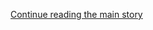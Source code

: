 <div id="app">

<div class="css-1ichrj1 e12j3pa50">

<div class="css-1lzk3av e12j3pa51">

<div class="css-142l3g4">

[Continue reading the main
story](#after-dfp-ad-top)

<div class="ad dfp-ad-top-wrapper" style="text-align:center;height:100%;display:block">

<div id="dfp-ad-top" class="place-ad" data-position="top" data-size-key="top">

</div>

</div>

<div id="after-dfp-ad-top">

</div>

</div>

</div>

</div>

<div>

<div class="NYTAppHideMasthead css-1r6wvpq e1suatyy0">

<div class="section css-ui9rw0 e1suatyy2">

<div class="css-11hrj97 er09x8g0">

<div class="css-6n7j50">

</div>

<span class="css-1dv1kvn">Sections</span>

<div class="css-10488qs">

<span class="css-1dv1kvn">SEARCH</span>

</div>

[Skip to content](#site-content)[Skip to site
index](#site-index)

</div>

<div class="css-8xdxq2 e1huz5gh0">

</div>

<div class="css-8pe5zk">

  - [English](/)
  - [Español](https://www.nytimes.com/es/)
  - [中文](https://cn.nytimes.com)

</div>

</div>

<div id="masthead-bar-one" class="section hasLinks css-165o1d9 e1csuq9d3">

<div class="css-bpgv3s e1csuq9d0">

</div>

<div class="css-1uqjmks e1csuq9d1">

</div>

<div class="css-9e9ivx">

[](https://myaccount.nytimes.com/auth/login?response_type=cookie&client_id=vi)

</div>

<div class="css-bfvq22 e1csuq9d2">

[Today’s
Paper](https://www.nytimes.com/section/todayspaper)

</div>

</div>

<div class="css-stscvm">

<div class="css-158f1cv" data-testid="masthead-desktop-logo">

</div>

</div>

<div class="css-wu78io">

</div>

<div class="css-1y7qxpi" data-aria-hidden="true" style="visibility:hidden">

<div class="css-1llhclm">

  - 
  - 
  - [World](https://www.nytimes.com/section/world)

  - [U.S.](https://www.nytimes.com/section/us)

  - [Politics](https://www.nytimes.com/section/politics)

  - [N.Y.](https://www.nytimes.com/section/nyregion)

  - [Business](https://www.nytimes.com/section/business)

  - [Opinion](https://www.nytimes.com/section/opinion)

  - [Tech](https://www.nytimes.com/section/technology)

  - [Science](https://www.nytimes.com/section/science)

  - [Health](https://www.nytimes.com/section/health)

  - [Sports](https://www.nytimes.com/section/sports)

  - [Arts](https://www.nytimes.com/section/arts)

  - [Books](https://www.nytimes.com/section/books)

  - [Style](https://www.nytimes.com/section/style)

  - [Food](https://www.nytimes.com/section/food)

  - [Travel](https://www.nytimes.com/section/travel)

  - [Magazine](https://www.nytimes.com/section/magazine)

  - [T Magazine](https://www.nytimes.com/section/t-magazine)

  - [Real Estate](https://www.nytimes.com/section/realestate)

  - [Video](https://www.nytimes.com/video)

</div>

</div>

<div class="css-1d8a290" data-testid="masthead-mini-nav">

  - [World](https://www.nytimes.com/section/world)
  - [U.S.](https://www.nytimes.com/section/us)
  - [Politics](https://www.nytimes.com/section/politics)
  - [N.Y.](https://www.nytimes.com/section/nyregion)
  - [Business](https://www.nytimes.com/section/business)
  - [Opinion](https://www.nytimes.com/section/opinion)
  - [Tech](https://www.nytimes.com/section/technology)
  - [Science](https://www.nytimes.com/section/science)
  - [Health](https://www.nytimes.com/section/health)
  - [Sports](https://www.nytimes.com/section/sports)
  - [Arts](https://www.nytimes.com/section/arts)
  - [Books](https://www.nytimes.com/section/books)
  - [Style](https://www.nytimes.com/section/style)
  - [Food](https://www.nytimes.com/section/food)
  - [Travel](https://www.nytimes.com/section/travel)
  - [Magazine](https://www.nytimes.com/section/magazine)
  - [T Magazine](https://www.nytimes.com/section/t-magazine)
  - [Real
Estate](https://www.nytimes.com/section/realestate)
  - [Video](https://www.nytimes.com/video)

</div>

</div>

</div>

<div data-aria-hidden="false">

<div id="site-content" data-role="main">

<div class="css-189d5rw e6b6cmu0">

<div class="css-1yuan6h">

<div class="css-xc44bh">

<div class="section css-o3tihn eq74mwp0" data-block-tracking-id="Briefings" data-testid="block-Briefings">

<div class="css-avqkzc">

<div class="css-1sm6zs8">

<div class="css-1om4z5c">

<div class="css-ydsmmq">

<div class="css-1ee8y2t assetWrapper">

<div class="css-geek62">

<div class="css-1d537rb e18972d70" media="[object Object]">

[](/2020/08/17/podcasts/the-daily/trump-coronavirus-vaccine-covid.html)

<div class="css-1g8bx4t">

![](https://static01.nyt.com/images/2017/01/29/podcasts/the-daily-album-art/the-daily-album-art-square320-v4.png)

</div>

</div>

[](/2020/08/17/podcasts/the-daily/trump-coronavirus-vaccine-covid.html)

<div class="css-8oysku e18972d71" type="1">

<div class="css-1iexn6j e1voiwgp1">

## Listen to ‘The Daily’

</div>

</div>

<div class="css-8oysku e18972d71">

Inside Operation Warp
Speed.

</div>

</div>

</div>

</div>

<div class="css-ydsmmq">

<div class="css-1ee8y2t assetWrapper">

<div class="css-geek62">

<div class="css-1d537rb e18972d70" media="[object Object]">

[](/2020/08/13/podcasts/nice-white-parents-school.html)

<div class="css-1g8bx4t">

![](https://static01.nyt.com/images/2020/07/21/podcasts/nice-white-parents-album-art/nice-white-parents-album-art-square320.jpg)

</div>

</div>

[](/2020/08/13/podcasts/nice-white-parents-school.html)

<div class="css-8oysku e18972d71" type="1">

<div class="css-1iexn6j e1voiwgp1">

## Listen to ‘Nice White Parents’

</div>

</div>

<div class="css-8oysku e18972d71">

Is it possible to limit the power of white
parents?

</div>

</div>

</div>

</div>

<div class="css-ydsmmq">

<div class="css-1ee8y2t assetWrapper">

<div class="css-geek62">

<div class="css-1d537rb e18972d70" media="[object Object]">

[](https://www.nytimes.com/newsletters/coronavirus-schools-briefing)

<div class="css-1g8bx4t">

![](https://static01.nyt.com/images/2020/08/12/multimedia/coronavirusschoolsbriefing-nl-icon/coronavirusschoolsbriefing-nl-icon-square640-v2.png?quality=75&auto=webp&disable=upscale&width=350)

</div>

</div>

[](https://www.nytimes.com/newsletters/coronavirus-schools-briefing)

<div class="css-8oysku e18972d71" type="1">

<div class="css-1iexn6j e1voiwgp1">

## Coronavirus Schools Briefing

</div>

</div>

<div class="css-8oysku e18972d71">

How is the pandemic reshaping education? Get the latest news.

</div>

</div>

</div>

</div>

</div>

<div class="css-1y8l3jc">

<div class="css-7utnqv">

<div class="css-rlo25n e1ll57lj2">

</div>

</div>

<div class="css-1hesgbm">

</div>

</div>

</div>

</div>

</div>

</div>

<div>

<div class="section css-d2znx6" data-block-tracking-id="Spotlight">

<div class="css-1z104mk">

<div class="section css-1akkl0w" data-template-name="FullSpanMedia">

<div class="css-1dybjdb e1whdksc2">

<div class="css-1tfqggw">

<div class="css-k008qs">

<div class="css-nlmav5 e1whdksc0" span="1">

<div class="css-1rvhhh9 e1whdksc1">

<div class="css-1dybjdb e1whdksc2">

<div>

<div class="story-wrapper">

<div class="css-1tfqggw">

<div class="css-k008qs">

<div class="css-nlmav5 e1whdksc0" span="1">

<div class="css-1rvhhh9 e1whdksc1">

<div>

<div class="section css-hdqqnp">

<div>

[](https://www.nytimes.com/live/2020/08/17/us/dnc-convention)

<div class="dnc-container">

<div class="description">

<span class="button">Tonight at 9 PM EST</span> Watch the Democratic
National Convention and follow our live
analysis.

</div>

</div>

</div>

</div>

</div>

</div>

</div>

</div>

</div>

</div>

</div>

</div>

</div>

</div>

</div>

</div>

</div>

</div>

<div class="section css-1akkl0w" data-template-name="Cols3StoryMediaStory">

<div class="css-1dybjdb e1whdksc2">

<div class="css-1tfqggw">

<div class="css-k008qs">

<div class="css-1o0io7w e1whdksc0" span="5">

<div class="css-1rvhhh9 e1whdksc1">

<div class="css-1dybjdb e1whdksc2">

<div>

<div class="story-wrapper">

<div class="css-1tfqggw">

<div class="css-k008qs">

<div class="css-nlmav5 e1whdksc0" span="1">

<div class="css-1rvhhh9 e1whdksc1">

[](https://www.nytimes.com/live/2020/08/17/us/dnc-convention)

### Democratic Convention Begins Tonight; Ex-Official Under Trump Backs Biden

[](https://www.nytimes.com/live/2020/08/17/us/dnc-convention)

  - Bernie Sanders and Michelle Obama are speaking tonight at the
    first-ever online Democratic convention.
  - A former Homeland Security official for President Trump endorsed Joe
    Biden, saying the president was “actively doing damage to our
    security.”
  - President Trump confirmed that he would deliver his nomination
    acceptance speech next week at the White House. Here’s the latest.

<div class="css-1yyp2fg">

Live

</div>

</div>

</div>

</div>

</div>

</div>

</div>

</div>

</div>

</div>

<div class="css-1weuxfd e1whdksc0" span="10">

<div class="css-p7eiul e1whdksc1">

<div class="css-1dybjdb e1whdksc2">

<div>

<div class="story-wrapper">

<div class="css-1tfqggw">

<div class="css-k008qs">

<div class="css-nlmav5 e1whdksc0" span="1">

<div class="css-1rvhhh9 e1whdksc1">

<div>

<div class="section css-hdqqnp">

<div>

<div id="g-hp-tabs" class="g-hp-tabs">

<div class="g-hp-tabs-inner">

<div class="g-hp-tab g-active" data-tab="photos" data-media="">

<div class="g-media-wrap" data-type="">

[](https://www.nytimes.com/article/dnc-schedule.html)

<div id="dnc">

<div class="g-tab-fader">

<div class="g-tab-fader-inner">

<div class="tab-kicker">

Tonight’s Speakers

</div>

<div class="g-photo-wrap-dnc g-photo-active-dnc">

<div class="g-timestamp">

Michelle
Obama

</div>

<div class="desktop">

![](https://static01.nyt.com/images/2020/09/15/reader-center/15hp-dnc-fader-obama/15hp-dnc-fader-obama-videoLarge.jpg)

</div>

<div class="mobile">

![](https://static01.nyt.com/images/2020/09/15/reader-center/15hp-dnc-fader-obama/15hp-dnc-fader-obama-square640.jpg)

</div>

<div class="g-caption">

<span class="g-credit"> Paul R. Giunta/Invision, via AP </span>

</div>

</div>

<div class="g-photo-wrap-dnc">

<div class="g-timestamp">

Bernie
Sanders

</div>

<div class="desktop">

![](https://static01.nyt.com/images/2020/08/17/reader-center/17hp-dnc-fader-bernie-sub/merlin_169875378_4715d639-acbd-47ae-a559-ba8303831aa4-videoLarge.jpg)

</div>

<div class="mobile">

![](https://static01.nyt.com/images/2020/08/17/reader-center/17hp-dnc-fader-bernie-sub/17hp-dnc-fader-bernie-sub-square640.jpg)

</div>

<div class="g-caption">

<span class="g-credit"> Erin Schaff/NYT </span>

</div>

</div>

<div class="g-photo-wrap-dnc">

<div class="g-timestamp">

Andrew
Cuomo

</div>

<div class="desktop">

![](https://static01.nyt.com/images/2020/08/17/homepage/17hp-dnc-fader-slide-9IIE/17hp-dnc-fader-slide-9IIE-videoLarge.jpg)

</div>

<div class="mobile">

![](https://static01.nyt.com/images/2020/08/17/homepage/17hp-dnc-fader-slide-9IIE/17hp-dnc-fader-slide-9IIE-square640.jpg)

</div>

<div class="g-caption">

<span class="g-credit"> Stefani Reynolds for The NYT </span>

</div>

</div>

<div class="g-photo-wrap-dnc">

<div class="g-timestamp">

Amy
Klobuchar

</div>

<div class="desktop">

![](https://static01.nyt.com/images/2020/08/17/homepage/17hp-dnc-fader-slide-0GHZ/17hp-dnc-fader-slide-0GHZ-videoLarge.jpg)

</div>

<div class="mobile">

![](https://static01.nyt.com/images/2020/08/17/homepage/17hp-dnc-fader-slide-0GHZ/17hp-dnc-fader-slide-0GHZ-square640.jpg)

</div>

<div class="g-caption">

<span class="g-credit"> Travis Dove for The NYT </span>

</div>

</div>

<div class="g-photo-wrap-dnc">

<div class="g-timestamp">

Eva Longoria
(M.C.)

</div>

<div class="desktop">

![](https://static01.nyt.com/images/2020/08/17/homepage/17hp-dnc-fader-slide-5OA8/17hp-dnc-fader-slide-5OA8-videoLarge.jpg)

</div>

<div class="mobile">

![](https://static01.nyt.com/images/2020/08/17/homepage/17hp-dnc-fader-slide-5OA8/17hp-dnc-fader-slide-5OA8-square640.jpg)

</div>

<div class="g-caption">

<span class="g-credit"> Suzi Pratt/Getty for Refinery29
</span>

</div>

</div>

</div>

</div>

</div>

</div>

</div>

</div>

</div>

</div>

</div>

</div>

</div>

</div>

</div>

</div>

</div>

</div>

</div>

</div>

</div>

<div class="css-1o0io7w e1whdksc0" span="5">

<div class="css-1rvhhh9 e1whdksc1">

<div class="css-1dybjdb e1whdksc2">

<div>

<div class="story-wrapper">

<div class="css-1tfqggw">

<div class="css-k008qs">

<div class="css-nlmav5 e1whdksc0" span="1">

<div class="css-1rvhhh9 e1whdksc1">

[](https://www.nytimes.com/2020/08/17/us/politics/john-kasich-biden.html)

### John Kasich, a ‘Deeply Worried’ Republican, Steps Up for Biden

[](https://www.nytimes.com/2020/08/17/us/politics/john-kasich-biden.html)

Mr. Kasich, a lifelong Republican and former rival of President Trump’s,
will speak at the Democratic convention — and vote for Joe
Biden.

</div>

</div>

</div>

</div>

</div>

</div>

<div>

<div class="story-wrapper">

<div class="css-1tfqggw">

<div class="css-k008qs">

<div class="css-nlmav5 e1whdksc0" span="1">

<div class="css-1rvhhh9 e1whdksc1">

[](https://www.nytimes.com/article/republicans-voting-for-biden-not-trump.html)

### A number of prominent Republicans have said they will not be backing the president’s re-election. Here’s where they stand.

</div>

</div>

</div>

</div>

</div>

</div>

</div>

</div>

</div>

</div>

</div>

</div>

</div>

<div class="section css-1akkl0w" data-template-name="Cols3StoryStoryStory">

<div class="css-1dybjdb e1whdksc2">

<div class="css-1tfqggw">

<div class="css-k008qs">

<div class="css-tfaay7 e1whdksc0" span="7">

<div class="css-1rvhhh9 e1whdksc1">

<div class="css-1dybjdb e1whdksc2">

<div>

<div class="story-wrapper">

<div class="css-1tfqggw">

<div class="css-k008qs">

<div class="css-nlmav5 e1whdksc0" span="1">

<div class="css-1rvhhh9 e1whdksc1">

[](https://www.nytimes.com/2020/08/17/upshot/polls-2020-election-convention.html)

### Biden Heads Into Convention With Diminished but Still Sizable Lead

[](https://www.nytimes.com/2020/08/17/upshot/polls-2020-election-convention.html)

Recent polls show him with an edge of eight to nine percentage points
among likely
voters.

</div>

</div>

</div>

</div>

</div>

</div>

</div>

</div>

</div>

<div class="css-tfaay7 e1whdksc0" span="7">

<div class="css-1rvhhh9 e1whdksc1">

<div class="css-1dybjdb e1whdksc2">

<div>

<div class="story-wrapper">

<div class="css-1tfqggw">

<div class="css-k008qs">

<div class="css-nlmav5 e1whdksc0" span="1">

<div class="css-1rvhhh9 e1whdksc1">

[](https://www.nytimes.com/2020/08/17/us/politics/gretchen-whitmer-interview.html)

### Gretchen Whitmer on What It Was Like Inside the Biden V.P. Search

[](https://www.nytimes.com/2020/08/17/us/politics/gretchen-whitmer-interview.html)

Ms. Whitmer, the governor of Michigan and a contender on Joe Biden’s
short list, spoke with The Times ahead of her speech at the Democratic
convention.

</div>

</div>

</div>

</div>

</div>

</div>

</div>

</div>

</div>

<div class="css-97jus7 e1whdksc0" span="6">

<div class="css-1rvhhh9 e1whdksc1">

<div class="css-1dybjdb e1whdksc2">

<div>

<div class="story-wrapper">

<div class="css-1tfqggw">

<div class="css-k008qs">

<div class="css-nlmav5 e1whdksc0" span="1">

<div class="css-1rvhhh9 e1whdksc1">

[](https://www.nytimes.com/live/2020/08/17/us/dnc-convention?action=click&module=Spotlight&pgtype=Homepage#michelle-obama-a-confident-performer-and-reticent-partisan-will-anchor-mondays-program)

### Michelle Obama, a confident speaker and reticent partisan, will anchor Monday’s program.

</div>

</div>

</div>

</div>

</div>

</div>

</div>

</div>

</div>

</div>

</div>

</div>

</div>

</div>

</div>

</div>

</div>

<div class="css-698um9">

<div class="css-1tk5puc">

<div class="css-jbmajz">

<div class="css-11i19ht">

<div class="section css-15zaaaz eq74mwp0" data-block-tracking-id="Top Stories" data-testid="block-TopStories">

<div class="css-1goe63e e1aa0s8g0">

<div>

<div class="css-1qiat4j eqveam63">

<div class="css-bs48m0 eqveam60">

<div class="css-1qj0wac eqveam61">

<div class="css-1aew2eb eqveam62">

<div class="css-1ee8y2t assetWrapper">

<div class="css-6p6lnl">

[](/2020/08/17/world/coronavirus-covid.html)

<div class="css-debyuq e1voiwgp1">

## <span>U.N.C. Changes Plans and Will Teach Undergrads Remotely</span>

</div>

The university at Chapel Hill announced its plans after new cases
emerged. The postmaster general agreed to testify before a House panel.
Here’s the
latest.

<div class="css-1slnf6i">

<div class="css-na047m">

<span class="css-eiiu5n e2clvhq0"><span class="newsStatus">live</span></span>

</div>

</div>

</div>

</div>

</div>

</div>

</div>

<div class="css-778gjy eqveam60">

<div class="css-1qj0wac eqveam61">

<div class="css-1aew2eb eqveam62">

<div class="css-1ee8y2t assetWrapper">

<div class="css-6p6lnl">

[](/2020/08/17/us/k-12-schools-reopening.html)

<div class="css-debyuq e1voiwgp1">

## Catch Up on the Latest With Schools

</div>

Sign up for our new newsletter on the seismic changes to education that
are taking place during the pandemic.

<div>

<div class="css-na047m">

</div>

</div>

</div>

</div>

</div>

</div>

</div>

<div class="css-778gjy eqveam60">

<div class="css-1qj0wac eqveam61">

<div class="css-1aew2eb eqveam62">

<div class="css-1ee8y2t assetWrapper">

<div class="css-6p6lnl">

[](/2020/08/17/world/coronavirus-television-schools.html)

<div class="css-debyuq e1voiwgp1">

## Struggling Under Lockdown, Schools Worldwide Relearn the Value of TV

</div>

Poor regions where internet access is scarce are turning to an older
technology that could also help wealthy countries that have focused on
online
classes.

<div>

<div class="css-na047m">

</div>

</div>

</div>

</div>

</div>

</div>

</div>

</div>

</div>

</div>

<div class="css-1nuzdmm e1aa0s8g0">

<div class="css-1qiat4j eqveam63">

<div class="css-1yoguk1 eqveam60">

<div class="css-1qj0wac eqveam61">

<div class="css-1aew2eb eqveam62">

<div class="css-1ee8y2t assetWrapper">

<div class="css-6p6lnl">

[](/2020/08/17/health/coronavirus-herd-immunity.html)

<div class="css-debyuq e1voiwgp1">

## <span>What if ‘Herd Immunity’ Is Closer Than Scientists Thought?</span>

</div>

Researchers are trying to figure out how many people in a community must
be immune before the coronavirus fades.

<div>

<div class="css-na047m">

</div>

</div>

</div>

</div>

<div class="css-1ee8y2t assetWrapper">

<div class="css-6p6lnl">

[](/2020/08/17/technology/coronavirus-disinformation-doctors.html)

<div class="css-debyuq e1voiwgp1">

## Coronavirus Doctors Battle Another Scourge: Misinformation

</div>

Physicians say they regularly treat people more inclined to believe what
they read on Facebook than what a medical professional tells them.

<div>

<div class="css-na047m">

</div>

</div>

</div>

</div>

</div>

</div>

</div>

<div class="css-1mnngwr eqveam60">

<div class="css-1qj0wac eqveam61">

<div class="css-1ee8y2t assetWrapper">

<div>

<div class="css-1xaqcky">

[](/2020/08/17/upshot/pandemic-recession-cities-fiscal-shortfall.html)

<div class="css-1g8bx4t">

<div class="css-zjzyr8">

<div data-testid="lazyimage-container" style="height:480px">

</div>

</div>

<div class="css-e4gm3y">

</div>

</div>

</div>

<div class="css-1nl6p6m">

[](/2020/08/17/upshot/pandemic-recession-cities-fiscal-shortfall.html)

<div class="css-debyuq e1voiwgp1">

## The Recession Is About to Slam Cities. Not Just the Blue-State Ones.

</div>

Those with budgets that rely heavily on tourism, sales taxes or direct
state assistance will face particular
distress.

<div>

<div class="css-na047m">

</div>

</div>

</div>

</div>

</div>

</div>

</div>

</div>

</div>

<div class="css-1nuzdmm e1aa0s8g0">

<div class="css-1ee8y2t assetWrapper">

<div class="css-1g8bx4t">

<div>

</div>

</div>

</div>

</div>

<div class="css-1nuzdmm e1aa0s8g0">

<div class="css-1qiat4j eqveam63">

<div class="css-1yoguk1 eqveam60">

<div class="css-qvz0vj eqveam61">

<div class="css-1aew2eb eqveam62">

<div class="css-1ee8y2t assetWrapper">

<div class="css-6p6lnl">

[](/2020/08/17/us/politics/postal-service-voting.html)

<div class="css-debyuq e1voiwgp1">

## <span>Postal Crisis Has States Looking for Alternatives to Mail-In Ballots</span>

</div>

Democratic Party and state officials are looking for a Plan B: ballot
drop-boxes, curbside voting, and even expanded in-person polling
sites.

<div>

<div class="css-na047m">

</div>

</div>

</div>

</div>

</div>

</div>

</div>

<div class="css-pwtn0q eqveam60">

<div class="css-qvz0vj eqveam61">

[](/2020/08/17/us/politics/postal-service-voting.html)

<div class="css-1g8bx4t">

<div class="css-zjzyr8">

<div data-testid="lazyimage-container" style="height:177.77777777777777px">

</div>

</div>

</div>

</div>

</div>

<div class="css-nmg095 eqveam60">

<div class="css-1qj0wac eqveam61">

<div class="css-1aew2eb eqveam62">

<div data-aria-hidden="true">

[](/2020/08/17/us/politics/postal-service-voting.html)

<div class="css-1g8bx4t">

<div class="section css-1xdhyk6 e2u1rkt0" data-aria-hidden="true">

Mail-in ballot drop boxes were widely used for the first time in
Pennsylvania’s June primary. The Trump campaign is suing to block them
in November. <span class="credit">Mark Makela for The New York
Times</span>

</div>

</div>

</div>

<div class="css-1ee8y2t assetWrapper">

<div class="css-6p6lnl">

[](/article/Vote-by-mail.html)

<div class="css-debyuq e1voiwgp1">

## Here’s how mail-in voting works.

</div>

<div>

<div class="css-na047m">

</div>

</div>

</div>

</div>

</div>

</div>

</div>

</div>

</div>

<div class="css-1nuzdmm e1aa0s8g0">

<div class="css-1ee8y2t assetWrapper">

<div class="css-1qiat4j eqveam63">

<div class="css-1yoguk1 eqveam60">

<div class="css-1qj0wac eqveam61">

[](/2020/08/17/world/europe/belarus-lukashenko-protests.html)

<div class="css-debyuq e1voiwgp1">

## <span>No Longer Cowed, Belarus Has Message for Once-Mighty Dictator: ‘Go Away\!’</span>

</div>

</div>

</div>

<div class="css-zmmks0 eqveam60">

<div class="css-1qj0wac eqveam61">

[](/2020/08/17/world/europe/belarus-lukashenko-protests.html)

As his base starts to desert him after protests over a rigged election
were met with brutality, Aleksandr Lukashenko’s grip on power may be
slipping.

<div>

<div class="css-na047m">

</div>

</div>

</div>

</div>

</div>

</div>

</div>

<div class="css-1nuzdmm e1aa0s8g0">

<div class="css-1ee8y2t assetWrapper">

<div class="css-1g8bx4t">

<div>

</div>

</div>

</div>

</div>

<div class="css-1nuzdmm e1aa0s8g0">

<div class="css-1ee8y2t assetWrapper">

<div class="css-1qiat4j eqveam63">

<div class="css-96x60l eqveam60">

<div class="css-1qj0wac eqveam61">

[](/2020/08/16/style/does-rapid-covid-testing-work-weddings-parties.html)

<div class="css-debyuq e1voiwgp1">

<div class="css-hb0qj3">

The Great Read

</div>

## <span>Rapid Testing Is the New Velvet Rope</span>

</div>

Determined to proceed with events this summer, hosts are adding
screenings at the door. But such measures are hardly a guarantee of
safety, experts
warn.

<div>

<div class="css-na047m">

</div>

</div>

</div>

</div>

<div class="css-7douaa eqveam60">

<div class="css-1qj0wac eqveam61">

[](/2020/08/16/style/does-rapid-covid-testing-work-weddings-parties.html)

<div class="css-1g8bx4t">

<div class="css-zjzyr8">

<div data-testid="lazyimage-container" style="height:177.77777777777777px">

</div>

</div>

<div class="section css-1xdhyk6 e2u1rkt0" data-aria-hidden="true">

Amanda Seekamp, who is in charge of guest relations at the Surf Lodge in
Montauk, N.Y., gets a rapid test. <span class="credit">Joe Carrotta for
The New York
Times</span>

</div>

</div>

</div>

</div>

</div>

</div>

</div>

</div>

</div>

</div>

<div class="css-717c4s">

<div class="css-zbs5hn">

<div class="section css-1g8pbzc eq74mwp0" data-block-tracking-id="Opinion" data-testid="block-Opinion">

[](https://www.nytimes.com/section/opinion?pagetype=Homepage&action=click&module=Opinion)

### Opinion

<div class="css-anz6u5">

<div class="css-tub26b">

<div class="css-1ee8y2t assetWrapper">

<div class="css-6p6lnl">

[](/2020/08/17/opinion/joe-biden-conservative-2020.html)

<div class="css-dcl9ft">

<div class="css-zjzyr8">

<div data-testid="lazyimage-container" style="height:40px">

</div>

</div>

</div>

<div class="css-debyuq e1voiwgp1">

<div class="css-1xdt15l">

<div class="css-1dvlumo e18df3gd0">

Bret Stephens

</div>

</div>

## On Being a Biden Conservative

</div>

It’s about upholding your principles at the expense of your politics.

<div>

<div class="css-na047m">

</div>

</div>

</div>

</div>

</div>

<div class="css-tub26b">

<div class="css-1ee8y2t assetWrapper">

<div class="css-1qiat4j eqveam63">

<div class="css-7douaa eqveam60">

<div class="css-qvz0vj eqveam61">

[](/2020/08/17/opinion/bernie-sanders-joe-biden.html)

<div class="css-dcl9ft">

<div class="css-zjzyr8">

<div data-testid="lazyimage-container" style="height:40px">

</div>

</div>

</div>

<div class="css-debyuq e1voiwgp1">

<div class="css-1xdt15l">

<div class="css-1dvlumo e18df3gd0">

Elizabeth Bruenig

</div>

</div>

## I Asked Bernie Sanders if It Was All Over. ‘No,’ He Groaned.

</div>

The senator from Vermont explains why the left still has a fighting
chance.

<div>

<div class="css-na047m">

</div>

</div>

</div>

</div>

<div class="css-7douaa eqveam60">

<div class="css-1qj0wac eqveam61">

[](/2020/08/17/opinion/bernie-sanders-joe-biden.html)

<div class="css-1g8bx4t">

<div class="css-zjzyr8">

<div data-testid="lazyimage-container" style="height:145.33333333333334px">

</div>

</div>

</div>

</div>

</div>

</div>

</div>

</div>

</div>

<div class="css-dh19r0">

<div class="css-tub26b">

<div class="css-6p6lnl">

[](/2020/08/17/opinion/trump-us-mail.html)

<div class="css-dcl9ft">

<div class="css-zjzyr8">

<div data-testid="lazyimage-container" style="height:40px">

</div>

</div>

</div>

<div class="css-debyuq e1voiwgp1">

<div class="css-1xdt15l">

<div class="css-tnu8m6 e18df3gd0">

Paul Krugman

</div>

</div>

## Trump, the Mail and the Unbinding of America

</div>

</div>

</div>

<div class="css-tub26b">

<div class="css-6p6lnl">

[](/2020/08/17/opinion/coronavirus-cities-suburbs.html)

<div class="css-dcl9ft">

<div class="css-zjzyr8">

<div data-testid="lazyimage-container" style="height:40px">

</div>

</div>

</div>

<div class="css-debyuq e1voiwgp1">

<div class="css-1xdt15l">

<div class="css-tnu8m6 e18df3gd0">

Annalee Newitz

</div>

</div>

## Want to Flee the City for Suburbia? Think Again

</div>

</div>

</div>

<div class="css-tub26b">

<div class="css-6p6lnl">

[](/2020/08/17/opinion/trump-biden-harris-democratic-convention.html)

<div class="css-debyuq e1voiwgp1">

<div class="css-1xdt15l">

<div class="css-tnu8m6 e18df3gd0">

Gail Collins and Bret Stephens

</div>

</div>

## Welcome, Democrats, to Wherever It Is That We Are

</div>

</div>

</div>

<div class="css-tub26b">

<div class="css-6p6lnl">

[](/2020/08/17/opinion/covid-19-heart-disease.html)

<div class="css-debyuq e1voiwgp1">

<div class="css-1xdt15l">

<div class="css-tnu8m6 e18df3gd0">

Haider Warraich

</div>

</div>

## Covid-19 Is Creating a Wave of Heart Disease

</div>

</div>

</div>

<div class="css-tub26b">

<div class="css-6p6lnl">

[](/2020/08/17/opinion/letters/postal-service-election-democracy.html)

<div class="css-debyuq e1voiwgp1">

## The Postal Crisis: ‘Our Democracy Is at Risk’

</div>

</div>

</div>

<div class="css-tub26b">

<div class="css-6p6lnl">

[](/2020/08/15/opinion/joe-biden-2020-1988-what-it-takes.html)

<div class="css-dcl9ft">

<div class="css-zjzyr8">

<div data-testid="lazyimage-container" style="height:40px">

</div>

</div>

</div>

<div class="css-debyuq e1voiwgp1">

<div class="css-1xdt15l">

<div class="css-tnu8m6 e18df3gd0">

Jennifer Senior

</div>

</div>

## Meet Young Joe Biden, the ‘Wild Stallion’

</div>

</div>

</div>

<div class="css-tub26b">

<div class="css-6p6lnl">

[](/2020/08/16/opinion/us-coronavirus-testing.html)

<div class="css-debyuq e1voiwgp1">

<div class="css-1xdt15l">

<div class="css-tnu8m6 e18df3gd0">

The Editorial Board

</div>

</div>

## Should You Get That Coronavirus Test?

</div>

</div>

</div>

<div class="css-tub26b">

<div class="css-6p6lnl">

[](/2020/08/17/opinion/coronavirus-schools-teachers.html)

<div class="css-debyuq e1voiwgp1">

<div class="css-1xdt15l">

<div class="css-tnu8m6 e18df3gd0">

Kelly Treleaven

</div>

</div>

## Get Ready for a Teacher Shortage Like We’ve Never Seen Before

</div>

</div>

</div>

<div class="css-tub26b">

<div class="css-6p6lnl">

[](/2020/08/17/opinion/thailand-protests.html)

<div class="css-debyuq e1voiwgp1">

<div class="css-1xdt15l">

<div class="css-tnu8m6 e18df3gd0">

Tom Felix Joehnk and Matt
Wheeler

</div>

</div>

## ‘You Have Awakened a Sleeping Giant’

</div>

</div>

</div>

</div>

</div>

</div>

</div>

<div class="css-ie51lk">

<div class="section css-1m986x7 eq74mwp0" data-block-tracking-id="Editors Picks" data-testid="block-EditorsPicks">

### Editors’ Picks

<div class="css-y3bpqq">

<div class="css-17q3ou7">

<div class="css-4xmvjg">

<div class="css-1ee8y2t assetWrapper">

<div>

<div class="css-1xaqcky">

<div class="css-1g8bx4t">

<div>

</div>

<div class="css-e4gm3y">

</div>

</div>

</div>

<div class="css-1nl6p6m">

[](/2020/08/14/us/queer-lesbian-women-suffrage.html)

<div class="css-debyuq e1voiwgp1">

## <span>How Queer Women Powered the Suffrage Movement</span>

</div>

For many suffragists, scholars have found, the freedom to choose whom
and how they loved was tied deeply to the idea of voting
rights.

<div>

<div class="css-na047m">

</div>

</div>

</div>

</div>

</div>

</div>

</div>

<div class="css-1lqor8g">

<div class="css-1177x0a">

<div class="css-1ee8y2t assetWrapper">

<div class="css-1qiat4j eqveam63">

<div class="css-7douaa eqveam60">

<div class="css-1qj0wac eqveam61">

[](/2020/08/17/business/giant-bikes-coronavirus-shortage.html)

<div class="css-debyuq e1voiwgp1">

## Sorry, the World’s Biggest Bike Maker Can’t Help You Buy a Bike Right Now

</div>

The pandemic has created a bicycle boom — and a shortage. Giant, the
Taiwanese juggernaut, is trying to meet demand while navigating the
politics of
trade.

<div>

<div class="css-na047m">

</div>

</div>

</div>

</div>

<div class="css-7douaa eqveam60">

<div class="css-1qj0wac eqveam61">

[](/2020/08/17/business/giant-bikes-coronavirus-shortage.html)

<div class="css-1g8bx4t">

<div class="css-zjzyr8">

<div data-testid="lazyimage-container" style="height:145.33333333333334px">

</div>

</div>

</div>

</div>

</div>

</div>

</div>

</div>

<div class="css-1177x0a">

<div class="css-1ee8y2t assetWrapper">

<div class="css-1qiat4j eqveam63">

<div class="css-7douaa eqveam60">

<div class="css-1qj0wac eqveam61">

[](/2020/08/16/nyregion/metropolitan-diary.html)

<div class="css-debyuq e1voiwgp1">

## ‘I Saw a Man Standing on One of the Paths in a Densely Wooded Area’

</div>

Out for a walk in Riverside Park, adventures in customer service and
more reader tales of New York City in this week’s Metropolitan
Diary.

<div>

<div class="css-na047m">

</div>

</div>

</div>

</div>

<div class="css-7douaa eqveam60">

<div class="css-1qj0wac eqveam61">

[](/2020/08/16/nyregion/metropolitan-diary.html)

<div class="css-1g8bx4t">

<div class="css-zjzyr8">

<div data-testid="lazyimage-container" style="height:145.33333333333334px">

</div>

</div>

</div>

</div>

</div>

</div>

</div>

</div>

</div>

</div>

</div>

</div>

</div>

</div>

<div class="css-6nrzw0">

<div class="css-uvu2in e12j3pa50">

<div class="css-1rm0ct8 e12j3pa51">

<div class="css-142l3g4">

### Advertisement

[Continue reading the main
story](#after-dfp-ad-mid1-large)

<div id="dfp-ad-mid1-large" class="ad dfp-ad-mid1-large-wrapper" style="text-align:center;height:100%;display:block">

</div>

<div id="after-dfp-ad-mid1-large">

</div>

</div>

</div>

</div>

</div>

<div class="css-19tmjl7">

<div>

</div>

</div>

</div>

<div class="css-djiuqn ekmemt90" data-testid="feedback">

We’d like your thoughts on the New York Times home page experience.[Let
us know what you
think](http://nyt.qualtrics.com/jfe/form/SV_eFJmKj9v0krSE0l)

</div>

</div>

## Site Index

<div>

</div>

## Site Information Navigation

  - [© <span>2020</span> <span>The New York Times
    Company</span>](https://help.nytimes.com/hc/en-us/articles/115014792127-Copyright-notice)

<!-- end list -->

  - [NYTCo](https://www.nytco.com/)
  - [Contact
    Us](https://help.nytimes.com/hc/en-us/articles/115015385887-Contact-Us)
  - [Work with us](https://www.nytco.com/careers/)
  - [Advertise](https://nytmediakit.com/)
  - [T Brand Studio](http://www.tbrandstudio.com/)
  - [Your Ad
    Choices](https://www.nytimes.com/privacy/cookie-policy#how-do-i-manage-trackers)
  - [Privacy](https://www.nytimes.com/privacy)
  - [Terms of
    Service](https://help.nytimes.com/hc/en-us/articles/115014893428-Terms-of-service)
  - [Terms of
    Sale](https://help.nytimes.com/hc/en-us/articles/115014893968-Terms-of-sale)
  - [Site
    Map](https://spiderbites.nytimes.com)
  - [Help](https://help.nytimes.com/hc/en-us)
  - [Subscriptions](https://www.nytimes.com/subscription?campaignId=37WXW)

</div>

</div>
